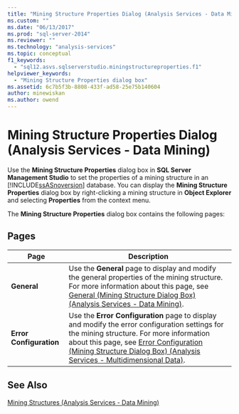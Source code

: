 ```yaml
---
title: "Mining Structure Properties Dialog (Analysis Services - Data Mining) | Microsoft Docs"
ms.custom: ""
ms.date: "06/13/2017"
ms.prod: "sql-server-2014"
ms.reviewer: ""
ms.technology: "analysis-services"
ms.topic: conceptual
f1_keywords: 
  - "sql12.asvs.sqlserverstudio.miningstructureproperties.f1"
helpviewer_keywords: 
  - "Mining Structure Properties dialog box"
ms.assetid: 6c7b5f3b-8808-433f-ad58-25e75b140604
author: minewiskan
ms.author: owend
---
```

# Mining Structure Properties Dialog (Analysis Services - Data Mining)
  Use the **Mining Structure Properties** dialog box in **SQL Server Management Studio** to set the properties of a mining structure in an [!INCLUDE[ssASnoversion](../includes/ssasnoversion-md.md)] database. You can display the **Mining Structure Properties** dialog box by right-clicking a mining structure in **Object Explorer** and selecting **Properties** from the context menu.  
  
 The **Mining Structure Properties** dialog box contains the following pages:  
  
## Pages  
  
|Page|Description|  
|----------|-----------------|  
|**General**|Use the **General** page to display and modify the general properties of the mining structure. For more information about this page, see [General &#40;Mining Structure Dialog Box&#41; &#40;Analysis Services - Data Mining&#41;](general-mining-structure-dialog-box-analysis-services-data-mining.md).|  
|**Error Configuration**|Use the **Error Configuration** page to display and modify the error configuration settings for the mining structure. For more information about this page, see [Error Configuration &#40;Mining Structure Dialog Box&#41; &#40;Analysis Services - Multidimensional Data&#41;](error-configuration-mining-structure-dialog-analysis-services-multidimensional-data.md).|  
  
## See Also  
 [Mining Structures &#40;Analysis Services - Data Mining&#41;](data-mining/mining-structures-analysis-services-data-mining.md)  
  
  
